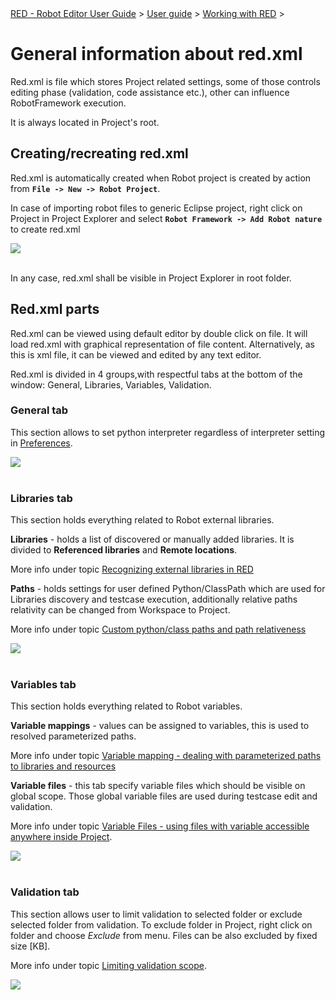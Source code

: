<html>
<head>
<link href="PLUGINS_ROOT/org.robotframework.ide.eclipse.main.plugin.doc.user/help/style.css" rel="stylesheet" type="text/css"/>
</head>
<body>
<a href="/help/..\..\..\index.html">RED - Robot Editor User Guide</a> &gt; <a href="/help/..\..\user_guide.html">User guide</a> &gt; <a href="/help/..\..\working_with_red.html">Working with RED</a> &gt; 

<h1>General information about red.xml</h1>
<p>Red.xml is file which stores Project related settings, some of those controls editing phase (validation, code assistance etc.), other can influence RobotFramework execution.</p>
<p>It is always located in Project's root.</p>
<h2>Creating/recreating red.xml</h2>
<p>Red.xml is automatically created when Robot project is created by action from <b><code>File -&gt; New -&gt; Robot Project</code></b>.</p>
<p>In case of importing robot files to generic Eclipse project, right click on Project in Project Explorer and select <b><code>Robot Framework -&gt; Add Robot nature</code></b> to create red.xml</p>
<img src="images/add_robot_nature.png"/> <br/><br/>
<p>In any case, red.xml shall be visible in Project Explorer in root folder.</p>
<h2>Red.xml parts</h2>
<p>Red.xml can be viewed using default editor by double click on file. It will load red.xml with graphical representation of file content. Alternatively, as this is xml file, it can be viewed and edited by any text editor.</p>
<p>Red.xml is divided in 4 groups,with respectful tabs at the bottom of the window: General, Libraries, Variables, Validation.</p>
<h3>General tab</h3>
<p>This section allows to set python interpreter regardless of interpreter setting in <a href="../launching/launch_prefs.html">Preferences</a>.</p>
<img src="images/red_xml_general_tab.png"/> <br/><br/>
<h3>Libraries tab</h3>
<p>This section holds everything related to Robot external libraries.</p>
<p><b>Libraries</b> - holds a list of discovered or manually added libraries. It is divided to <b>Referenced libraries</b> and <b>Remote locations</b>.</p>
<p>More info under topic <a href="libs.html">Recognizing external libraries in RED<a></a></a></p>
<p><b>Paths</b> - holds settings for user defined Python/ClassPath which are used for Libraries discovery and testcase execution, additionally relative paths relativity can be changed from Workspace to Project.</p>
<p>More info under topic <a href="custom_paths_relatve.html">Custom python/class paths and path relativeness</a> </p>
<img src="images/red_xml_libraries_tab.png"/> <br/><br/>
<h3>Variables tab</h3>
<p>This section holds everything related to Robot variables.</p>
<p><b>Variable mappings</b> - values can be assigned to variables, this is used to resolved parameterized paths. </p>
<p>More info under topic <a href="variable_mapping.html">Variable mapping - dealing with parameterized paths to libraries and resources</a> </p>
<p><b>Variable files</b> - this tab specify variable files which should be visible on global scope. Those global variable files are used during testcase edit and validation.</p>
<p>More info under topic <a href="variable_files.html">Variable Files - using files with variable accessible anywhere inside Project</a>.</p>
<img src="images/red_xml_variables_tab.png"/> <br/><br/>
<h3>Validation tab</h3>
<p>This section allows user to limit validation to selected folder or exclude selected folder from validation. To exclude folder in Project, right click on folder and choose <i>Exclude</i> from menu. Files can be also excluded by fixed size [KB]. </p>
<p>More info under topic <a href="../validation/scope.html">Limiting validation scope</a>.</p>
<img src="images/red_xml_validation_tab.png"/> <br/><br/>
</body>
</html>